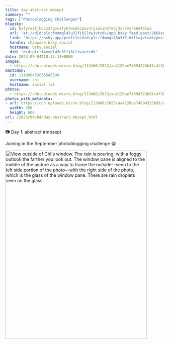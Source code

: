 ```yaml
---
title: day abstract mbsept
summary: ""
tags: ["Photoblogging Challenges"]
bluesky:
  id: bafyreifjhocx27gvcafybtwodmipuvnryiesib5fwbj3xr7var66d4blua
  url: 'at://did:plc:f4mmql45u3lfj6iltwjvtcdk/app.bsky.feed.post/3k6ksdcpls225'
  link: 'https://bsky.app/profile/did:plc:f4mmql45u3lfj6iltwjvtcdk/post/3k6ksdcpls225'
  handle: chiawase.bsky.social
  hostname: bsky.social
  did: 'did:plc:f4mmql45u3lfj6iltwjvtcdk'
date: 2023-09-04T18:35:14+0800
images:
  - https://cdn.uploads.micro.blog/113466/2023/aa4126ae74894323b81c4f382d1141de.jpg
mastodon:
  id: 111006432635545530
  username: chi
  hostname: social.lol
photos:
  - https://cdn.uploads.micro.blog/113466/2023/aa4126ae74894323b81c4f382d1141de.jpg
photos_with_metadata:
- url: https://cdn.uploads.micro.blog/113466/2023/aa4126ae74894323b81c4f382d1141de.jpg
  width: 450
  height: 600
url: /2023/09/04/day-abstract-mbsept.html
---
```


📷 Day 1: abstract #mbsept

Joining in the September photoblogging challenge 😁

<img src="uploads/2023/aa4126ae74894323b81c4f382d1141de.jpg" width="450" height="600" alt="View outside of Chi's window. The rain is pouring, with a foggy outlook the farther you look out. The window pane is aligned to the middle of the picture as a way to frame the outside—seen to the left side portion of the photo—with the right side of the photo, which is the glass of the window pane. There are rain droplets seen on the glass.">
